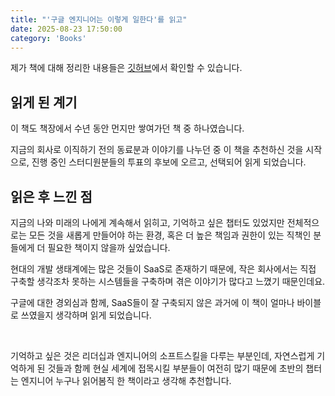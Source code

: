 ```yaml
---
title: "'구글 엔지니어는 이렇게 일한다'를 읽고"
date: 2025-08-23 17:50:00
category: 'Books'
---
```


제가 책에 대해 정리한 내용들은 [깃허브](https://github.com/muhandojeon/Software-Engineering-at-Google)에서 확인할 수 있습니다.

## 읽게 된 계기

이 책도 책장에서 수년 동안 먼지만 쌓여가던 책 중 하나였습니다.

지금의 회사로 이직하기 전의 동료분과 이야기를 나누던 중 이 책을 추천하신 것을 시작으로, 진행 중인 스터디원분들의 투표의 후보에 오르고, 선택되어 읽게 되었습니다.

## 읽은 후 느낀 점

지금의 나와 미래의 나에게 계속해서 읽히고, 기억하고 싶은 챕터도 있었지만 전체적으로는 모든 것을 새롭게 만들어야 하는 환경, 혹은 더 높은 책임과 권한이 있는 직책인 분들에게 더 필요한 책이지 않을까 싶었습니다.

현대의 개발 생태계에는 많은 것들이 SaaS로 존재하기 때문에, 작은 회사에서는 직접 구축할 생각조차 못하는 시스템들을 구축하며 겪은 이야기가 많다고 느꼈기 때문인데요. 

구글에 대한 경외심과 함께, SaaS들이 잘 구축되지 않은 과거에 이 책이 얼마나 바이블로 쓰였을지 생각하며 읽게 되었습니다.

<br />

기억하고 싶은 것은 리더십과 엔지니어의 소프트스킬을 다루는 부분인데, 자연스럽게 기억하게 된 것들과 함께 현실 세계에 접목시킬 부분들이 여전히 많기 때문에 초반의 챕터는 엔지니어 누구나 읽어봄직 한 책이라고 생각해 추천합니다.
